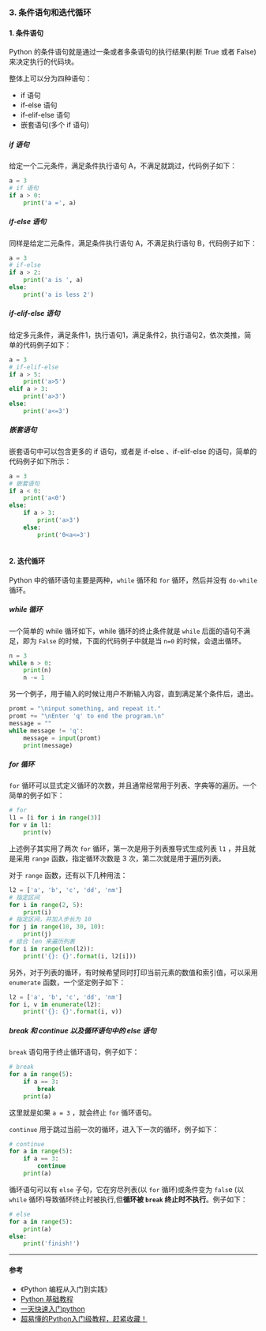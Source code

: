 ### 3. 条件语句和迭代循环

#### 1. 条件语句

Python 的条件语句就是通过一条或者多条语句的执行结果(判断 True 或者 False)来决定执行的代码块。

整体上可以分为四种语句：

- if 语句
- if-else 语句
- if-elif-else 语句
- 嵌套语句(多个 if 语句)

##### if 语句

给定一个二元条件，满足条件执行语句 A，不满足就跳过，代码例子如下：

```python
a = 3
# if 语句
if a > 0:
    print('a =', a)
```

##### if-else 语句

同样是给定二元条件，满足条件执行语句 A，不满足执行语句 B，代码例子如下：

```python
a = 3
# if-else
if a > 2:
    print('a is ', a)
else:
    print('a is less 2')
```

##### if-elif-else 语句

给定多元条件，满足条件1，执行语句1，满足条件2，执行语句2，依次类推，简单的代码例子如下：

```python
a = 3
# if-elif-else
if a > 5:
    print('a>5')
elif a > 3:
    print('a>3')
else:
    print('a<=3')
```

##### 嵌套语句

嵌套语句中可以包含更多的 if 语句，或者是 if-else 、if-elif-else 的语句，简单的代码例子如下所示：

```python
a = 3
# 嵌套语句
if a < 0:
    print('a<0')
else:
    if a > 3:
        print('a>3')
    else:
        print('0<a<=3')
        
```

#### 2. 迭代循环

Python 中的循环语句主要是两种，`while` 循环和 `for` 循环，然后并没有 `do-while` 循环。

##### while 循环

一个简单的 while 循环如下，while 循环的终止条件就是 `while` 后面的语句不满足，即为 `False` 的时候，下面的代码例子中就是当 `n=0` 的时候，会退出循环。

```python
n = 3
while n > 0:
    print(n)
    n -= 1
```

另一个例子，用于输入的时候让用户不断输入内容，直到满足某个条件后，退出。

```python
promt = "\ninput something, and repeat it."
promt += "\nEnter 'q' to end the program.\n"
message = ""
while message != 'q':
    message = input(promt)
    print(message)
```



##### for 循环

`for` 循环可以显式定义循环的次数，并且通常经常用于列表、字典等的遍历。一个简单的例子如下：

```python
# for
l1 = [i for i in range(3)]
for v in l1:
    print(v)
```

上述例子其实用了两次 `for` 循环，第一次是用于列表推导式生成列表 `l1` ，并且就是采用 `range` 函数，指定循环次数是 3 次，第二次就是用于遍历列表。

对于 `range` 函数，还有以下几种用法：

```python
l2 = ['a', 'b', 'c', 'dd', 'nm']
# 指定区间
for i in range(2, 5):
    print(i)
# 指定区间，并加入步长为 10
for j in range(10, 30, 10):
    print(j)
# 结合 len 来遍历列表
for i in range(len(l2)):
    print('{}: {}'.format(i, l2[i]))
```



另外，对于列表的循环，有时候希望同时打印当前元素的数值和索引值，可以采用 `enumerate` 函数，一个坚定例子如下：

```python
l2 = ['a', 'b', 'c', 'dd', 'nm']
for i, v in enumerate(l2):
    print('{}: {}'.format(i, v))
```



##### break 和 continue 以及循环语句中的 else 语句

`break` 语句用于终止循环语句，例子如下：

```python
# break
for a in range(5):
    if a == 3:
        break
    print(a)
```

这里就是如果 `a = 3` ，就会终止 `for` 循环语句。

`continue` 用于跳过当前一次的循环，进入下一次的循环，例子如下：

```python
# continue
for a in range(5):
    if a == 3:
        continue
    print(a)
```

循环语句可以有 `else` 子句，它在穷尽列表(以 `for` 循环)或条件变为 `fals`e (以 `while` 循环)导致循环终止时被执行,但**循环被 `break` 终止时不执行**。例子如下：

```python
# else
for a in range(5):
    print(a)
else:
    print('finish!')
```







------

#### 参考

- 《Python 编程从入门到实践》
- [Python 基础教程](http://www.runoob.com/python/python-tutorial.html)
- [一天快速入门python](https://mp.weixin.qq.com/s/odBnvjO6dgc8HzV9N-aTzg)
- [超易懂的Python入门级教程，赶紧收藏！](https://mp.weixin.qq.com/s/ja8lZvEzZEuzC0C9kkXpag)

